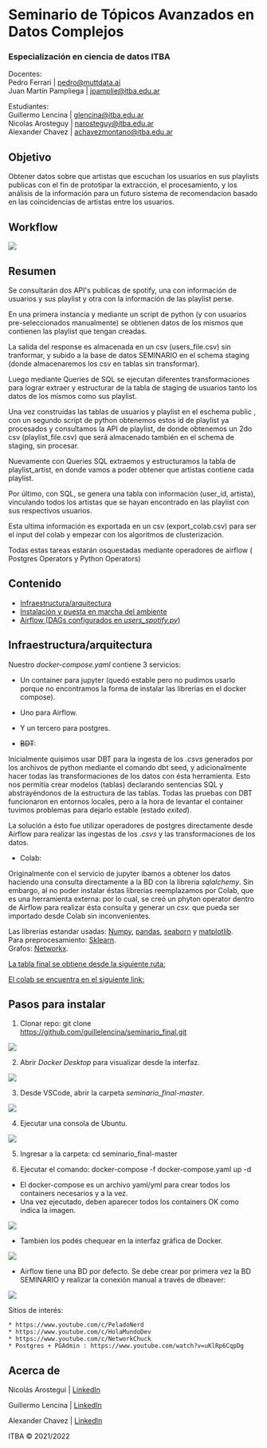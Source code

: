 
# Seminario de Tópicos Avanzados en Datos Complejos
### Especialización en ciencia de datos ITBA  
  
  
  
Docentes:   
Pedro Ferrari | pedro@muttdata.ai  
Juan Martín Pampliega | jpamplie@itba.edu.ar  

Estudiantes:      
Guillermo Lencina | glencina@itba.edu.ar    
Nicolas Arosteguy | narosteguy@itba.edu.ar    
Alexander Chavez | achavezmontano@itba.edu.ar   
  

## Objetivo    
  
Obtener datos sobre que artistas que escuchan los usuarios en sus playlists publicas con el fin de prototipar la extracción, el procesamiento, y los análisis de la información para un futuro sistema de recomendacion basado en las coincidencias de artistas entre los usuarios.  
  

## Workflow 
  
![](./images/arquitectura.jpg)
  
  
## Resumen

Se consultarán dos API's publicas de spotify, una con información de usuarios y sus playlist y otra con la información de las playlist perse.  
  
En una primera instancia y mediante un script de python (y con usuarios pre-seleccionados manualmente) se obtienen datos de los mismos que contienen las playlist que tengan creadas.  
  
La salida del response es almacenada en un csv (users_file.csv) sin tranformar, y subido a la base de datos SEMINARIO en el schema staging (donde almacenaremos los csv en tablas sin transformar).  
  
Luego mediante Queries de SQL se ejecutan diferentes transformaciones para lograr extraer y estructurar de la tabla de staging de usuarios tanto los datos de los mismos como sus playlist.  
  
Una vez construidas las tablas de usuarios y playlist en el eschema public , con un segundo script de python obtenemos estos id de playlist ya procesados y consultamos la API de playlist, de donde obtenemos un 2do csv (playlist_file.csv) que será almacenado también en el schema de staging, sin procesar.  
  
Nuevamente con Queries SQL extraemos y estructuramos la tabla de playlist_artist, en donde vamos a poder obtener que artistas contiene cada playlist.  
  
Por último, con SQL, se genera una tabla con información (user_id, artista), vinculando todos los artistas que se hayan encontrado en las playlist con sus respectivos usuarios.  
  
Esta ultima información es exportada en un csv (export_colab.csv) para ser el input del colab y empezar con los algoritmos de clusterización.  
  
Todas estas tareas estarán osquestadas mediante operadores de airflow ( Postgres Operators y Python Operators)  
  
  
## Contenido

* [Infraestructura/arquitectura](#Infraestructura)
* [Instalación y puesta en marcha del ambiente](#Pasos-para-instalar)
* [Airflow (DAGs configurados en _users_spotify.py_)](dags/README.md)
 
    
## Infraestructura/arquitectura  
  
  
Nuestro _docker-compose.yaml_ contiene 3 servicios: 

* Un container para jupyter (quedó estable pero no pudimos usarlo porque no encontramos la forma de instalar las librerías en el docker compose).
  
* Uno para Airflow.

* Y un tercero para postgres.  

* ~~BDT~~:
  
Inicialmente quisimos usar DBT para la ingesta de los _.csvs_ generados por los archivos de python mediante el comando dbt seed, y adicionalmente hacer todas las transformaciones de los datos con ésta herramienta. Esto nos permitía crear modelos (tablas) declarando sentencias SQL y abstrayéndonos de la estructura de las tablas. Todas las pruebas con DBT funcionaron en entornos locales, pero a la hora de levantar el container tuvimos problemas para dejarlo estable (estado _exited_). 
  
La solución a ésto fue utilizar operadores de postgres directamente desde Airflow para realizar las ingestas de los _.csvs_ y las transformaciones de los datos.
  
  
* Colab:  
  
Originalmente con el servicio de jupyter ibamos a obtener los datos haciendo una consulta directamente a la BD con la librería _sqlalchemy_. Sin embargo, al no poder instalar éstas librerías reemplazamos por Colab, que es una herramienta externa: por lo cual, se creó un phyton operator dentro de Airflow para realizar ésta consulta y generar un _csv._ que pueda ser importado desde Colab sin inconvenientes.  
  
  
Las librerías estandar usadas: [Numpy](https://numpy.org/), [pandas](https://pandas.pydata.org/), [seaborn](https://seaborn.pydata.org/) y [matplotlib](https://matplotlib.org/).  
Para preprocesamiento: [Sklearn](https://scikit-learn.org/stable/).  
Grafos: [Networkx](https://networkx.org/).  

[La tabla final se obtiene desde la siguiente ruta:](dags/csv)

[El colab se encuentra en el siguiente link:](https://colab.research.google.com/github/guillelencina/Trabajo_final_seminario/blob/master/red_spotify.ipynb#scrollTo=aazLisBb2CO-)
  
  
## Pasos para instalar

1. Clonar repo: git clone https://github.com/guillelencina/seminario_final.git

![](./images/git_clone.jpg)


2. Abrir _Docker Desktop_ para visualizar desde la interfaz.

![](./images/docker_desktop_ini.jpg)


3. Desde VSCode, abrir la carpeta _seminario_final-master_.

![](./images/folder_seminario_final.jpg)


4. Ejecutar una consola de Ubuntu.

![](./images/ubuntu_console.jpg)


5. Ingresar a la carpeta: cd seminario_final-master

6. Ejecutar el comando: docker-compose -f docker-compose.yaml up -d

* El docker-compose es un archivo yaml/yml para crear todos los containers necesarios y a la vez.
* Una vez ejecutado, deben aparecer todos los containers OK como indica la imagen.

![](./images/containers_done.jpg)

* También los podés chequear en la interfaz gráfica de Docker.

![](./images/containers_running.jpg)



* Airflow tiene una BD por defecto. Se debe crear por primera vez la BD SEMINARIO y realizar la conexión manual a través de dbeaver: 

![](./images/bd_seminario.jpg)





Sitios de interés: 

    * https://www.youtube.com/c/PeladoNerd  
    * https://www.youtube.com/c/HolaMundoDev  
    * https://www.youtube.com/c/NetworkChuck
    * Postgres + PGAdmin : https://www.youtube.com/watch?v=uKlRp6CqpDg  


## Acerca de

Nicolás Arostegui | [LinkedIn](https://www.linkedin.com/in/nicol%C3%A1s-arosteguy-a564a97a/) 

Guillermo Lencina | [LinkedIn](https://www.linkedin.com/in/guillermolencina/) 

Alexander Chavez | [LinkedIn](https://www.linkedin.com/in/alexchavez1980/) 

ITBA &copy; 2021/2022 
